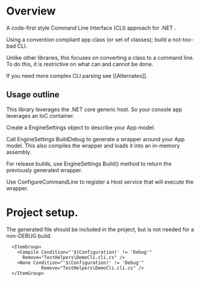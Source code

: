 ﻿# Overview
 A code-first style Command Line Interface (CLI) approach for .NET .

 Using a convention compliant app class (or set of classes); 
  build a not-too-bad  CLI.

 Unlike other libraries, this focuses on converting a class to a command line.
 To do this, it is restrictive on what can and cannot be done.

 If you need more complex CLI parsing see [[Alternates]].

## Usage outline

 This library leverages the .NET core generic host. 
 So your console app leverages an IoC container.

 Create a EngineSettings object to describe your App model.

 Call EngineSettings BuildDebug to generate a wrapper around your App model.
 This also compiles the wrapper and loads it into an in-memory assembly.

 For release builds, use EngineSettings Build() method to return the 
 previously generated wrapper.
 
 Use ConfigureCommandLine to register a Host service that will execute the 
 wrapper.
  

# Project setup.
The generated file should be included in the project,
but is not needed for a non-DEBUG build.

```
  <ItemGroup>
    <Compile Condition="'$(Configuration)' != 'Debug'"
      Remove="TestHelpers\DemoCli.cli.cs" />
    <None Condition="'$(Configuration)' != 'Debug'"
             Remove="TestHelpers\DemoCli.cli.cs" />
  </ItemGroup>
```


